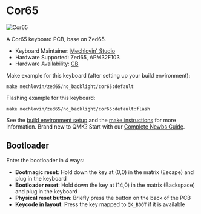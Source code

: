 # Cor65

![Cor65](https://i.imgur.com/5sJfXDWl.jpeg)

A Cor65 keyboard PCB, base on Zed65.

* Keyboard Maintainer: [Mechlovin' Studio](https://github.com/mechlovin)
* Hardware Supported: Zed65, APM32F103
* Hardware Availability: [GB](https://www.reddit.com/r/mechmarket/comments/xgb5nx/gb_saevus_cor_65_split_xt_keyboard/)

Make example for this keyboard (after setting up your build environment):

    make mechlovin/zed65/no_backlight/cor65:default

Flashing example for this keyboard:

    make mechlovin/zed65/no_backlight/cor65:default:flash

See the [build environment setup](https://docs.qmk.fm/#/getting_started_build_tools) and the [make instructions](https://docs.qmk.fm/#/getting_started_make_guide) for more information. Brand new to QMK? Start with our [Complete Newbs Guide](https://docs.qmk.fm/#/newbs).

## Bootloader

Enter the bootloader in 4 ways:

* **Bootmagic reset**: Hold down the key at (0,0) in the matrix (Escape) and plug in the keyboard
* **Bootloader reset**: Hold down the key at (14,0) in the matrix (Backspace) and plug in the keyboard
* **Physical reset button**: Briefly press the button on the back of the PCB
* **Keycode in layout**: Press the key mapped to `QK_BOOT` if it is available
